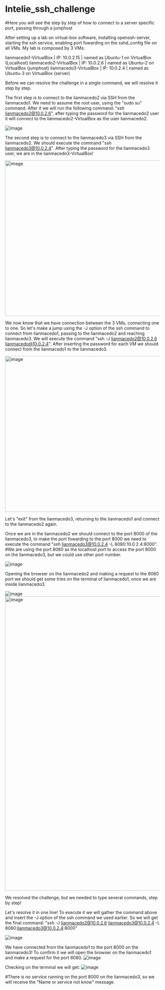 # Intelie_ssh_challenge
#Here you will see the step by step of how to connect to a server specific port, passing through a jumphost

After setting up a lab on virtual-box software, installing openssh-server, starting the ssh service, enabling port fowarding on the sshd_config file on all VMs. 
My lab is composed by 3 VMs:

lianmacedo1-VirtualBox | IP: 10.0.2.15 | named as Ubuntu-1 on VirtualBox  (Localhost)
lianmacedo2-VirtualBox | IP: 10.0.2.6 | named as Ubuntu-2 on VirtualBox (jumphost)
lianmacedo3-VirtualBox | IP: 10.0.2.4 | named as Ubuntu-3 on VirtualBox (server)

Before we can resolve the challenge in a single command, we will resolve it step by step.

The first step is to connect to the lianmacedo2 via SSH from the lianmacedo1.
We need to assume the root user, using the "sudo su" command. After it we will run the following command: "ssh lianmacedo2@10.0.2.6", after typing the password for the lianmacedo2 user it will connect to the lianmacedo2-VirtualBox as the user lianmacedo2.

![image](https://user-images.githubusercontent.com/97834655/154605399-57215b26-8861-4294-9ec8-d5ffe5875895.png)


The second step is to connect to the lianmacedo3 via SSH from the lianmacedo2. We should execute the command "ssh lianmacedo3@10.0.2.4". After typing the password for the lianmacedo3 user, we are in the lianmacedo3-VirtualBox!

<img width="505" alt="image" src="https://user-images.githubusercontent.com/97834655/154601273-7fecc854-6ad1-411e-8a9a-55b24a06cfba.png">

We now know that we have connection between the 3 VMs, connecting one to one. So let's make a jump using the -J option of the ssh command to connect from lianmacedo1, passing to the lianmacedo2 and reaching lianmacedo3. We will execute the command "ssh -J lianmacedo2@10.0.2.6 lianmacedo@10.0.2.4". After inserting the password for each VM we should connect from the lianmacedo1 to the lianmacedo3.

<img width="506" alt="image" src="https://user-images.githubusercontent.com/97834655/154603931-1633c15e-c991-4517-98e8-471c4aae9bb3.png">

Let's "exit" from the lianmacedo3, returning to the lianmacedo1 and connect to the lianmacedo2 again. 

Once we are in the lianmacedo2 we should connect to the port 8000 of the lianmacedo3, to make the port fowarding to the port 8000 we need to execute the command "ssh lianmacedo3@10.0.2.4 -L 8080:10.0.2.4:8000". 
#We are using the port 8080 as the localhost port to access the port 8000 on the lianmacedo3, but we could use other port number.

![image](https://user-images.githubusercontent.com/97834655/154602651-1f6fd5bc-a3df-4851-91af-bbafc79ebc3e.png)

Opening the browser on the lianmacedo2 and making a request to the 8080 port we should get some tries on the terminal of lianmacedo1, once we are inside lianmacedo3. 

![image](https://user-images.githubusercontent.com/97834655/154606589-fcc3a697-3163-4831-9d7b-0b4358dc9f42.png)
<img width="955" alt="image" src="https://user-images.githubusercontent.com/97834655/154606657-9ba0c493-a514-4186-a280-4344509c8283.png">


We resolved the challenge, but we needed to type several commands, step by step! 

Let's resolve it in one line! To execute it we will gather the command above and insert the -J option of the ssh command we used earlier. So we will get the final command: "ssh -J lianmacedo2@10.0.2.6 lianmacedo3@10.0.2.4 -L 8080:lianmacedo3@10.0.2.4:8000"

![image](https://user-images.githubusercontent.com/97834655/154604924-96c53fbb-277d-4d5f-bb39-234d98bb553a.png)

We have connected from the lianmacedo1 to the port 8000 on the lianmacedo3! To confirm it we will open the browser on the lianmacedo1 and make a request for the port 8080.
![image](https://user-images.githubusercontent.com/97834655/154605180-86b61fcd-a092-4c49-88cb-e946b19b5050.png)

Checking on the terminal we will get: 
![image](https://user-images.githubusercontent.com/97834655/154605232-b5c21745-b0be-4a63-b0bf-1a9ee8d62b77.png)

#There is no service running on the port 8000 on the lianmacedo3, so we will receive the "Name or service not know" message.

